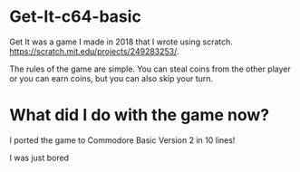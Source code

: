 # Get-It-c64-basic

Get It was a game I made in 2018 that I wrote using scratch. https://scratch.mit.edu/projects/249283253/.

The rules of the game are simple. You can steal coins from the other player or you can earn coins, but you can also skip your turn.

# What did I do with the game now?

I ported the game to Commodore Basic Version 2 in 10 lines!

I was just bored


